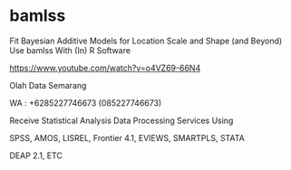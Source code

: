 # bamlss
Fit Bayesian Additive Models for Location Scale and Shape (and Beyond) Use bamlss With (In) R Software

https://www.youtube.com/watch?v=o4VZ69-66N4

Olah Data Semarang

WA : +6285227746673 (085227746673)

Receive Statistical Analysis Data Processing Services Using

SPSS, AMOS, LISREL, Frontier 4.1, EVIEWS, SMARTPLS, STATA

DEAP 2.1, ETC
